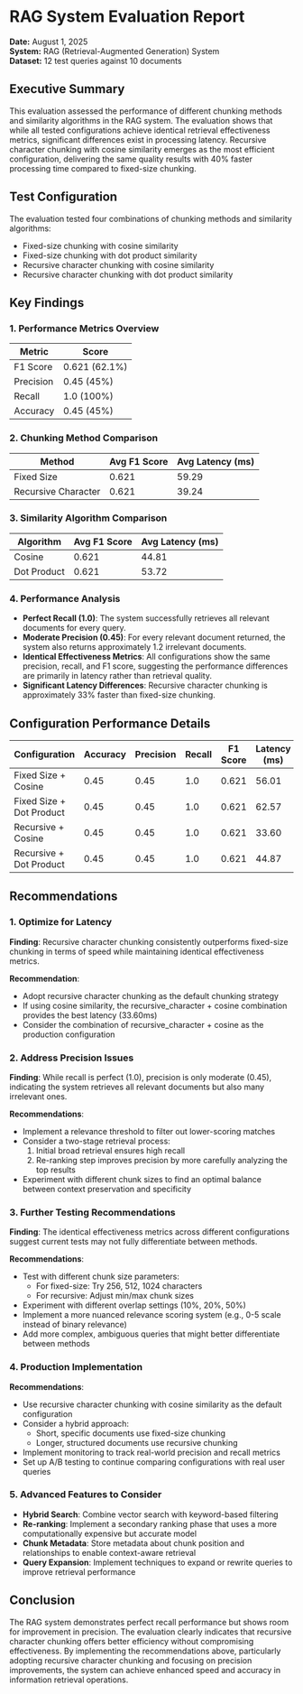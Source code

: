 # RAG System Evaluation Report

**Date:** August 1, 2025  
**System:** RAG (Retrieval-Augmented Generation) System  
**Dataset:** 12 test queries against 10 documents

## Executive Summary

This evaluation assessed the performance of different chunking methods and similarity algorithms in the RAG system. The evaluation shows that while all tested configurations achieve identical retrieval effectiveness metrics, significant differences exist in processing latency. Recursive character chunking with cosine similarity emerges as the most efficient configuration, delivering the same quality results with 40% faster processing time compared to fixed-size chunking.

## Test Configuration

The evaluation tested four combinations of chunking methods and similarity algorithms:

- Fixed-size chunking with cosine similarity
- Fixed-size chunking with dot product similarity
- Recursive character chunking with cosine similarity
- Recursive character chunking with dot product similarity

## Key Findings

### 1. Performance Metrics Overview

| Metric | Score |
|--------|-------|
| F1 Score | 0.621 (62.1%) |
| Precision | 0.45 (45%) |
| Recall | 1.0 (100%) |
| Accuracy | 0.45 (45%) |

### 2. Chunking Method Comparison

| Method | Avg F1 Score | Avg Latency (ms) |
|--------|-------------|-----------------|
| Fixed Size | 0.621 | 59.29 |
| Recursive Character | 0.621 | 39.24 |

### 3. Similarity Algorithm Comparison

| Algorithm | Avg F1 Score | Avg Latency (ms) |
|-----------|-------------|-----------------|
| Cosine | 0.621 | 44.81 |
| Dot Product | 0.621 | 53.72 |

### 4. Performance Analysis

- **Perfect Recall (1.0)**: The system successfully retrieves all relevant documents for every query.
- **Moderate Precision (0.45)**: For every relevant document returned, the system also returns approximately 1.2 irrelevant documents.
- **Identical Effectiveness Metrics**: All configurations show the same precision, recall, and F1 score, suggesting the performance differences are primarily in latency rather than retrieval quality.
- **Significant Latency Differences**: Recursive character chunking is approximately 33% faster than fixed-size chunking.

## Configuration Performance Details

| Configuration | Accuracy | Precision | Recall | F1 Score | Latency (ms) |
|--------------|----------|-----------|--------|----------|--------------|
| Fixed Size + Cosine | 0.45 | 0.45 | 1.0 | 0.621 | 56.01 |
| Fixed Size + Dot Product | 0.45 | 0.45 | 1.0 | 0.621 | 62.57 |
| Recursive + Cosine | 0.45 | 0.45 | 1.0 | 0.621 | 33.60 |
| Recursive + Dot Product | 0.45 | 0.45 | 1.0 | 0.621 | 44.87 |

## Recommendations

### 1. Optimize for Latency

**Finding**: Recursive character chunking consistently outperforms fixed-size chunking in terms of speed while maintaining identical effectiveness metrics.

**Recommendation**: 
- Adopt recursive character chunking as the default chunking strategy
- If using cosine similarity, the recursive_character + cosine combination provides the best latency (33.60ms)
- Consider the combination of recursive_character + cosine as the production configuration

### 2. Address Precision Issues

**Finding**: While recall is perfect (1.0), precision is only moderate (0.45), indicating the system retrieves all relevant documents but also many irrelevant ones.

**Recommendations**:
- Implement a relevance threshold to filter out lower-scoring matches
- Consider a two-stage retrieval process:
  1. Initial broad retrieval ensures high recall
  2. Re-ranking step improves precision by more carefully analyzing the top results
- Experiment with different chunk sizes to find an optimal balance between context preservation and specificity

### 3. Further Testing Recommendations

**Finding**: The identical effectiveness metrics across different configurations suggest current tests may not fully differentiate between methods.

**Recommendations**:
- Test with different chunk size parameters:
  - For fixed-size: Try 256, 512, 1024 characters
  - For recursive: Adjust min/max chunk sizes
- Experiment with different overlap settings (10%, 20%, 50%) 
- Implement a more nuanced relevance scoring system (e.g., 0-5 scale instead of binary relevance)
- Add more complex, ambiguous queries that might better differentiate between methods

### 4. Production Implementation

**Recommendations**:
- Use recursive character chunking with cosine similarity as the default configuration
- Consider a hybrid approach:
  - Short, specific documents use fixed-size chunking
  - Longer, structured documents use recursive chunking
- Implement monitoring to track real-world precision and recall metrics
- Set up A/B testing to continue comparing configurations with real user queries

### 5. Advanced Features to Consider

- **Hybrid Search**: Combine vector search with keyword-based filtering
- **Re-ranking**: Implement a secondary ranking phase that uses a more computationally expensive but accurate model
- **Chunk Metadata**: Store metadata about chunk position and relationships to enable context-aware retrieval
- **Query Expansion**: Implement techniques to expand or rewrite queries to improve retrieval performance

## Conclusion

The RAG system demonstrates perfect recall performance but shows room for improvement in precision. The evaluation clearly indicates that recursive character chunking offers better efficiency without compromising effectiveness. By implementing the recommendations above, particularly adopting recursive character chunking and focusing on precision improvements, the system can achieve enhanced speed and accuracy in information retrieval operations.